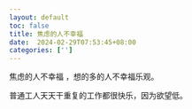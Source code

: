```yaml
---
layout: default
toc: false
title: 焦虑的人不幸福
date:  2024-02-29T07:53:45+08:00
categories: ['']
---
```


焦虑的人不幸福 ，想的多的人不幸福乐观。

普通工人天天干重复的工作都很快乐，因为欲望低。
